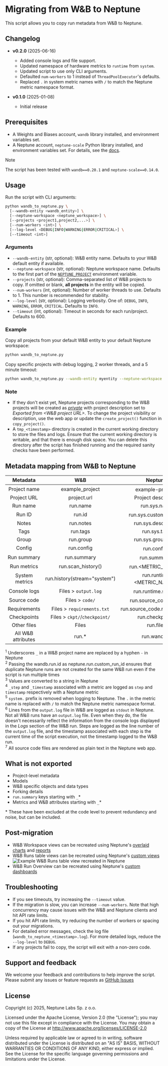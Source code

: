 # Migrating from W&B to Neptune

This script allows you to copy run metadata from W&B to Neptune.

## Changelog
- **v0.2.0** (2025-06-16)
  - Added console logs and file support.
  - Updated namespace of hardware metrics to `runtime` from `system`.
  - Updated script to use only CLI arguments.
  - Defaulted `num-workers` to 1 instead of `ThreadPoolExecutor`'s defaults.
  - Replaced `.` in system metric names with `/` to match the Neptune metric namespace format.

- **v0.1.0** (2025-01-08)
  - Initial release

## Prerequisites
- A Weights and Biases account, `wandb` library installed, and environment variables set.
- A Neptune account, `neptune-scale` Python library installed, and environment variables set. For details, see the [docs][docs-setup].

> [!NOTE]
> The script has been tested with `wandb==0.20.1` and `neptune-scale==0.14.0`.

## Usage

Run the script with CLI arguments:

```sh
python wandb_to_neptune.py \
  [--wandb-entity <wandb_entity>] \
  [--neptune-workspace <neptune_workspace>] \
  [--projects <project1,project2,...>] \
  [--num-workers <int>] \
  [--log-level <DEBUG|INFO|WARNING|ERROR|CRITICAL>] \
  [--timeout <int>]
```

### Arguments
- `--wandb-entity` (str, optional): W&B entity name. Defaults to your W&B default entity if available.
- `--neptune-workspace` (str, optional): Neptune workspace name. Defaults to the first part of the [`NEPTUNE_PROJECT`][docs-neptune-project-env-variable] environment variable.
- `--projects` (str, optional): Comma-separated list of W&B projects to copy. If omitted or blank, **all projects** in the entity will be copied.
- `--num-workers` (int, optional): Number of worker threads to use. Defaults to 1. This number is recommended for stability.  
- `--log-level` (str, optional): Logging verbosity. One of: `DEBUG`, `INFO`, `WARNING`, `ERROR`, `CRITICAL`. Defaults to `INFO`.  
- `--timeout` (int, optional): Timeout in seconds for each run/project. Defaults to 600.

### Example
Copy all projects from your default W&B entity to your default Neptune workspace:
```sh
python wandb_to_neptune.py
```

Copy specific projects with debug logging, 2 worker threads, and a 5 minute timeout:
```sh
python wandb_to_neptune.py --wandb-entity myentity --neptune-workspace myworkspace --projects proj1,proj2 --log-level DEBUG --num-workers 2 --timeout 300
```

### Note
- If they don't exist yet, Neptune projects corresponding to the W&B projects will be created as [*private*][docs-project-access] with project description set to *Exported from <W&B project URL>*. To change the project visibility or description, use the web app or update the `create_project()` function in `copy_project()`.  
- A `tmp_<timestamp>` directory is created in the current working directory to store the files and logs. Ensure that the current working directory is writable, and that there is enough disk space. You can delete this directory after the script has finished running and the required sanity checks have been performed.

## Metadata mapping from W&B to Neptune

| Metadata | W&B | Neptune |
| :-: | :-: | :-: |
| Project name | example_project | example-project<sup>1</sup> |
| Project URL | project.url | Project description |
| Run name | run.name | run.sys.name |
| Run ID | run.id | run.sys.custom_run_id<sup>2</sup> |
| Notes | run.notes | run.sys.description |
| Tags | run.tags | run.sys.tags |
| Group | run.group | run.sys.group_tags |
| Config | run.config | run.config<sup>3</sup> |
| Run summary | run.summary | run.summary<sup>3</sup> |
| Run metrics | run.scan_history() | run.<METRIC_NAME><sup>4</sup> |
| System metrics | run.history(stream="system") | run.runtime.<METRIC_NAME><sup>5</sup> |
| Console logs | Files > `output.log` | run.runtime.stdout<sup>6</sup> |
| Source code | Files > `code/` | run.source_code.files<sup>7</sup> |
| Requirements | Files > `requirements.txt` | run.source_code.requirements |
| Checkpoints | Files > `ckpt/`/`checkpoint/` | run.checkpoints |
| Other files | Files | run.files |
| All W&B attributes | run.* | run.wandb.* |

<sup>1</sup> Underscores `_` in a W&B project name are replaced by a hyphen `-` in Neptune  
<sup>2</sup> Passing the wandb.run.id as neptune.run.custom_run_id ensures that duplicate Neptune runs are not created for the same W&B run even if the script is run multiple times  
<sup>3</sup> Values are converted to a string in Neptune  
<sup>4</sup> `_step` and `_timestamp` associated with a metric are logged as `step` and `timestamp` respectively with a Neptune metric  
<sup>5</sup> `system.` prefix is removed when logging to Neptune. The `.` in the metric name is replaced with `/` to match the Neptune metric namespace format.  
<sup>6</sup> Lines from the `output.log` file in W&B are logged as `stdout` in Neptune. Not all W&B runs have an `output.log` file. Even when they do, the file doesn't necessarily reflect the information from  the console logs displayed in the _Logs_ section of the W&B run. Steps are logged as the line number of the `output.log` file, and the timestamp associated with each step is the current time of the script execution, not the timestamp logged to the W&B run.  
<sup>7</sup> All source code files are rendered as plain text in the Neptune web app.

## What is not exported
- Project-level metadata
- Models
- W&B specific objects and data types
- Forking details
- `run.summary` keys starting with `_`*
- Metrics and W&B attributes starting with `_`*

\* These have been excluded at the code level to prevent redundancy and noise, but can be included.

## Post-migration
* W&B Workspace views can be recreated using Neptune's [overlaid charts][docs-charts] and [reports][docs-reports]
* W&B Runs table views can be recreated using Neptune's [custom views][docs-custom-views]
  ![Example W&B Runs table view recreated in Neptune](https://neptune.ai/wp-content/uploads/2025/01/WB_NeptuneScale.png)
* W&B Run Overview can be recreated using Neptune's [custom dashboards][docs-custom-dashboards]

## Troubleshooting

- If you see timeouts, try increasing the `--timeout` value.
- If the migration is slow, you can increase `--num-workers`. Note that high concurrency may cause issues with the W&B and Neptune clients and hit API rate limits.
- If you hit API rate limits, try reducing the number of workers or spacing out your migrations.
- For detailed error messages, check the log file (`wandb_to_neptune_<timestamp>.log`).  For more detailed logs, reduce the `--log-level` to `DEBUG`.  
- If any projects fail to copy, the script will exit with a non-zero code.

## Support and feedback

We welcome your feedback and contributions to help improve the script. Please submit any issues or feature requests as [GitHub Issues](https://github.com/neptune-ai/scale-examples/issues)

## License

Copyright (c) 2025, Neptune Labs Sp. z o.o.

Licensed under the Apache License, Version 2.0 (the "License"); you may not use this file except in compliance with the License. You may obtain a copy of the License at http://www.apache.org/licenses/LICENSE-2.0

Unless required by applicable law or agreed to in writing, software distributed under the License is distributed on an "AS IS" BASIS, WITHOUT WARRANTIES OR CONDITIONS OF ANY KIND, either express or implied.
See the License for the specific language governing permissions and limitations under the License.


[docs-charts]: https://docs.neptune.ai/charts/
[docs-custom-dashboards]: https://docs.neptune.ai/custom_dashboard/
[docs-custom-views]: https://docs.neptune.ai/runs_table#custom-views
[docs-project-access]: https://docs.neptune.ai/project_access
[docs-reports]: https://docs.neptune.ai/reports/
[docs-setup]: https://docs.neptune.ai/setup
[docs-neptune-project-env-variable]: https://docs.neptune.ai/environment_variables/authentication/#neptune_project
